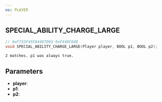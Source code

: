 ```yaml
---
ns: PLAYER
---
```

## SPECIAL_ABILITY_CHARGE_LARGE

```c
// 0xF733F45FA4497D93 0xF440C04D
void SPECIAL_ABILITY_CHARGE_LARGE(Player player, BOOL p1, BOOL p2);
```

```
2 matches. p1 was always true.  
```

## Parameters
* **player**: 
* **p1**: 
* **p2**: 

